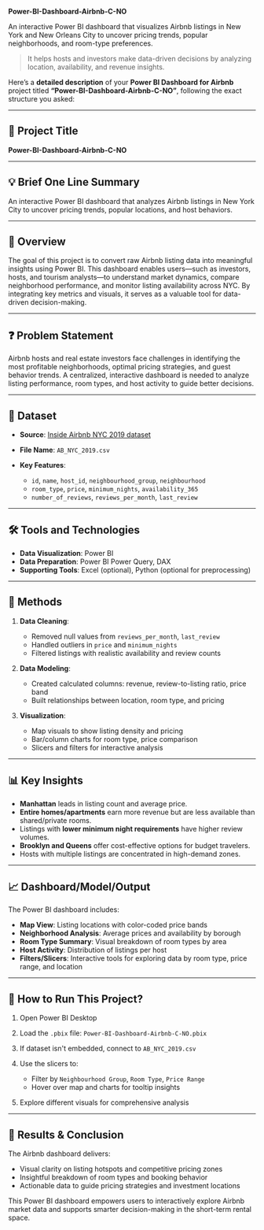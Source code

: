 **Power-BI-Dashboard-Airbnb-C-NO**

An interactive Power BI dashboard that visualizes Airbnb listings in New York and New Orleans City to uncover pricing trends, popular neighborhoods, and room-type preferences.
> It helps hosts and investors make data-driven decisions by analyzing location, availability, and revenue insights.

Here’s a **detailed description** of your **Power BI Dashboard for Airbnb** project titled **“Power-BI-Dashboard-Airbnb-C-NO”**, following the exact structure you asked:

---

## 🧾 **Project Title**

**Power-BI-Dashboard-Airbnb-C-NO**

---

## 💡 **Brief One Line Summary**

An interactive Power BI dashboard that analyzes Airbnb listings in New York City to uncover pricing trends, popular locations, and host behaviors.

---

## 📘 **Overview**

The goal of this project is to convert raw Airbnb listing data into meaningful insights using Power BI. This dashboard enables users—such as investors, hosts, and tourism analysts—to understand market dynamics, compare neighborhood performance, and monitor listing availability across NYC. By integrating key metrics and visuals, it serves as a valuable tool for data-driven decision-making.

---

## ❓ **Problem Statement**

Airbnb hosts and real estate investors face challenges in identifying the most profitable neighborhoods, optimal pricing strategies, and guest behavior trends. A centralized, interactive dashboard is needed to analyze listing performance, room types, and host activity to guide better decisions.

---

## 📂 **Dataset**

* **Source**: [Inside Airbnb NYC 2019 dataset](http://insideairbnb.com/get-the-data.html)
* **File Name**: `AB_NYC_2019.csv`
* **Key Features**:

  * `id`, `name`, `host_id`, `neighbourhood_group`, `neighbourhood`
  * `room_type`, `price`, `minimum_nights`, `availability_365`
  * `number_of_reviews`, `reviews_per_month`, `last_review`

---

## 🛠️ **Tools and Technologies**

* **Data Visualization**: Power BI
* **Data Preparation**: Power BI Power Query, DAX
* **Supporting Tools**: Excel (optional), Python (optional for preprocessing)

---

## 🧪 **Methods**

1. **Data Cleaning**:

   * Removed null values from `reviews_per_month`, `last_review`
   * Handled outliers in `price` and `minimum_nights`
   * Filtered listings with realistic availability and review counts

2. **Data Modeling**:

   * Created calculated columns: revenue, review-to-listing ratio, price band
   * Built relationships between location, room type, and pricing

3. **Visualization**:

   * Map visuals to show listing density and pricing
   * Bar/column charts for room type, price comparison
   * Slicers and filters for interactive analysis

---

## 📊 **Key Insights**

* **Manhattan** leads in listing count and average price.
* **Entire homes/apartments** earn more revenue but are less available than shared/private rooms.
* Listings with **lower minimum night requirements** have higher review volumes.
* **Brooklyn and Queens** offer cost-effective options for budget travelers.
* Hosts with multiple listings are concentrated in high-demand zones.

---

## 📈 **Dashboard/Model/Output**

The Power BI dashboard includes:

* **Map View**: Listing locations with color-coded price bands
* **Neighborhood Analysis**: Average prices and availability by borough
* **Room Type Summary**: Visual breakdown of room types by area
* **Host Activity**: Distribution of listings per host
* **Filters/Slicers**: Interactive tools for exploring data by room type, price range, and location

---

## 🧭 **How to Run This Project?**

1. Open Power BI Desktop
2. Load the `.pbix` file: `Power-BI-Dashboard-Airbnb-C-NO.pbix`
3. If dataset isn't embedded, connect to `AB_NYC_2019.csv`
4. Use the slicers to:

   * Filter by `Neighbourhood Group`, `Room Type`, `Price Range`
   * Hover over map and charts for tooltip insights
5. Explore different visuals for comprehensive analysis

---

## 🏁 **Results & Conclusion**

The Airbnb dashboard delivers:

* Visual clarity on listing hotspots and competitive pricing zones
* Insightful breakdown of room types and booking behavior
* Actionable data to guide pricing strategies and investment locations

This Power BI dashboard empowers users to interactively explore Airbnb market data and supports smarter decision-making in the short-term rental space.
